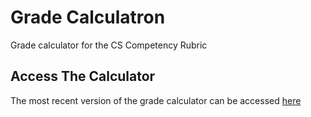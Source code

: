# Grade Calculatron
Grade calculator for the CS Competency Rubric

## Access The Calculator
The most recent version of the grade calculator can be accessed [here](http://jahatfriends.github.io/grade-calculatron)
